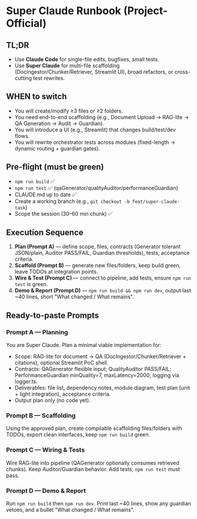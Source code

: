 # Super Claude Runbook (Project-Official)

## TL;DR

- Use **Claude Code** for single-file edits, bugfixes, small tests.
- Use **Super Claude** for multi-file scaffolding (DocIngestor/Chunker/Retriever, Streamlit UI), broad refactors, or cross-cutting test rewrites.

## WHEN to switch

- You will create/modify ≥3 files or ≥2 folders.
- You need end-to-end scaffolding (e.g., Document Upload → RAG-lite → QA Generation → Audit → Guardian).
- You will introduce a UI (e.g., Streamlit) that changes build/test/dev flows.
- You will rewrite orchestrator tests across modules (fixed-length → dynamic routing + guardian gates).

## Pre-flight (must be green)

- `npm run build` ✅
- `npm run test` ✅ (qaGenerator/qualityAuditor/performanceGuardian)
- CLAUDE.md up to date ✅
- Create a working branch (e.g., `git checkout -b feat/super-claude-task`)
- Scope the session (30–60 min chunk) ✅

## Execution Sequence

1. **Plan (Prompt A)** — define scope, files, contracts (Generator tolerant JSON/plain, Auditor PASS/FAIL, Guardian thresholds), tests, acceptance criteria.
2. **Scaffold (Prompt B)** — generate new files/folders, keep build green, leave TODOs at integration points.
3. **Wire & Test (Prompt C)** — connect to pipeline, add tests, ensure `npm run test` is green.
4. **Demo & Report (Prompt D)** — `npm run build && npm run dev`, output last ~40 lines, short "What changed / What remains".

## Ready-to-paste Prompts

### Prompt A — Planning

You are Super Claude. Plan a minimal viable implementation for:

- Scope: RAG-lite for document → QA (DocIngestor/Chunker/Retriever + citations), optional Streamlit PoC shell.
- Contracts: QAGenerator flexible input; QualityAuditor PASS/FAIL; PerformanceGuardian minQuality=7, maxLatency=2000; logging via logger.ts.
- Deliverables: file list, dependency notes, module diagram, test plan (unit + light integration), acceptance criteria.
- Output plan only (no code yet).

### Prompt B — Scaffolding

Using the approved plan, create compilable scaffolding files/folders with TODOs, export clean interfaces, keep `npm run build` green.

### Prompt C — Wiring & Tests

Wire RAG-lite into pipeline (QAGenerator optionally consumes retrieved chunks). Keep Auditor/Guardian behavior. Add tests; `npm run test` must pass.

### Prompt D — Demo & Report

Run `npm run build` then `npm run dev`. Print last ~40 lines, show any guardian vetoes, and a bullet "What changed / What remains".
